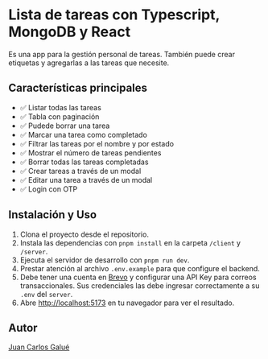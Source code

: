 # Lista de tareas con Typescript, MongoDB y React

Es una app para la gestión personal de tareas. También puede crear etiquetas y agregarlas a las tareas que necesite.

## Características principales
- ✅ Listar todas las tareas
- ✅ Tabla con paginación
- ✅ Pudede borrar una tarea
- ✅ Marcar una tarea como completado
- ✅ Filtrar las tareas por el nombre y por estado
- ✅ Mostrar el número de tareas pendientes
- ✅ Borrar todas las tareas completadas
- ✅ Crear tareas a través de un modal
- ✅ Editar una tarea a través de un modal
- ✅ Login con OTP

## Instalación y Uso

1. Clona el proyecto desde el repositorio.
3. Instala las dependencias con `pnpm install` en la carpeta `/client` y `/server`.
4. Ejecuta el servidor de desarrollo con `pnpm run dev`.
5. Prestar atención al archivo `.env.example` para que configure el backend.
6. Debe tener una cuenta en [Brevo](https://www.brevo.com/products/transactional-email/) y configurar una API Key para correos transaccionales. Sus credenciales las debe ingresar correctamente a su `.env` del `server`.
7. Abre [http://localhost:5173](http://localhost:5173) en tu navegador para ver el resultado.

## Autor

[Juan Carlos Galué](mailto:juancgalue@icloud.com)
